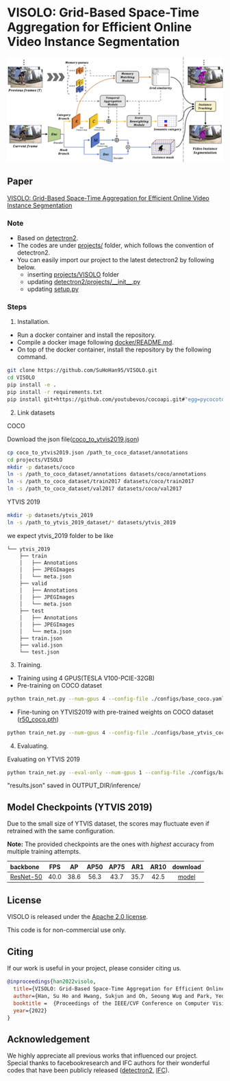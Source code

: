 # VISOLO: Grid-Based Space-Time Aggregation for Efficient Online Video Instance Segmentation

<div align="center">
  <img src="VISOLO.png"/>
</div>

## Paper
[VISOLO: Grid-Based Space-Time Aggregation for Efficient Online Video Instance Segmentation](https://arxiv.org/abs/2112.04177)

### Note
* Based on [detectron2](https://github.com/facebookresearch/detectron2).
* The codes are under [projects/](projects/) folder, which follows the convention of detectron2.
* You can easily import our project to the latest detectron2 by following below.
    - inserting [projects/VISOLO](projects/VISOLO) folder
    - updating [detectron2/projects/__init\_\_.py](detectron2/projects/__init__.py)
    - updating [setup.py](./setup.py)
    
### Steps

1. Installation.
* Run a docker container and install the repository.
* Compile a docker image following [docker/README.md](docker/README.md).
* On top of the docker container, install the repository by the following command.
```bash
git clone https://github.com/SuHoHan95/VISOLO.git
cd VISOLO
pip install -e .
pip install -r requirements.txt
pip install git+https://github.com/youtubevos/cocoapi.git#"egg=pycocotools&subdirectory=PythonAPI"
```

2. Link datasets

COCO

Download the json file([coco_to_ytvis2019.json](https://drive.google.com/file/d/17L33_woQh7eUMemCmnFDOgPUKi-2fTW0/view?usp=sharing))
```bash
cp coco_to_ytvis2019.json /path_to_coco_dataset/annotations
cd projects/VISOLO
mkdir -p datasets/coco
ln -s /path_to_coco_dataset/annotations datasets/coco/annotations
ln -s /path_to_coco_dataset/train2017 datasets/coco/train2017
ln -s /path_to_coco_dataset/val2017 datasets/coco/val2017
```

YTVIS 2019
```bash
mkdir -p datasets/ytvis_2019
ln -s /path_to_ytvis_2019_dataset/* datasets/ytvis_2019
```
we expect ytvis_2019 folder to be like
```
└── ytvis_2019
    ├── train
    │   ├── Annotations
    │   ├── JPEGImages
    │   └── meta.json
    ├── valid
    │   ├── Annotations
    │   ├── JPEGImages
    │   └── meta.json
    ├── test
    │   ├── Annotations
    │   ├── JPEGImages
    │   └── meta.json
    ├── train.json
    ├── valid.json
    └── test.json
```

3. Training.

* Training using 4 GPUS(TESLA V100-PCIE-32GB)
* Pre-training on COCO dataset
```bash
python train_net.py --num-gpus 4 --config-file ./configs/base_coco.yaml OUTPUT_DIR ./checkpoint/coco/
```
* Fine-tuning on YTVIS2019 with pre-trained weights on COCO dataset ([r50_coco.pth](https://drive.google.com/file/d/1rb3i9MBtAjh3SJ2AWdgb3PvuPpF8Swpi/view?usp=sharing))
```bash
python train_net.py --num-gpus 4 --config-file ./configs/base_ytvis_coco.yaml OUTPUT_DIR ./checkpoint/ytvis_2019/ MODEL.WEIGHTS path/to/pre-trained-model.pth
```

4. Evaluating.

Evaluating on YTVIS 2019
```bash
python train_net.py --eval-only --num-gpus 1 --config-file ./configs/base_ytvis_coco.yaml OUTPUT_DIR ./checkpoint/ytvis_2019/ MODEL.WEIGHTS path/to/model.pth
```
"results.json" saved in OUTPUT_DIR/inference/

## Model Checkpoints (YTVIS 2019)
Due to the small size of YTVIS dataset, the scores may fluctuate even if retrained with the same configuration.

**Note:** The provided checkpoints are the ones with *highest* accuracy from multiple training attempts.

| backbone  |  FPS |  AP  | AP50 | AP75 |  AR1 |  AR10 | download |
|:----------|:----:|:----:|:----:|:----:|:----:|:-----:|:--------:|
| [ResNet-50](projects/VISOLO/configs/base_ytvis_coco.yaml) | 40.0 | 38.6 | 56.3 | 43.7 | 35.7 | 42.5 | [model](https://drive.google.com/file/d/1kgr2WPXB1rv8U4aaE1FKjPNezCDzqMY3/view?usp=sharing) |

## License

VISOLO is released under the [Apache 2.0 license](LICENSE).

This code is for non-commercial use only.

## Citing

If our work is useful in your project, please consider citing us.

```BibTex
@inproceedings{han2022visolo,
  title={VISOLO: Grid-Based Space-Time Aggregation for Efficient Online Video Instance Segmentation},
  author={Han, Su Ho and Hwang, Sukjun and Oh, Seoung Wug and Park, Yeonchool and Kim, Hyunwoo and Kim, Min-Jung and Kim, Seon Joo},
  booktitle =  {Proceedings of the IEEE/CVF Conference on Computer Vision and Pattern Recognition (CVPR)},
  year={2022}
}
```

## Acknowledgement
We highly appreciate all previous works that influenced our project.\
Special thanks to facebookresearch and IFC authors for their wonderful codes that have been publicly released ([detectron2](https://github.com/facebookresearch/detectron2), [IFC](https://github.com/sukjunhwang/IFC)).
